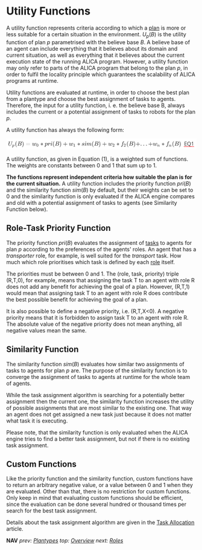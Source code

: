 # Utility Functions
A utility function represents criteria according to which a [plan](plans.md) is more or less suitable for a certain situation in the environment. $U_p(B)$ is the utility function of plan $p$ parametrised with the believe base $B$. A believe base of an agent can include everything that it believes about its domain and current situation, as well as everything that it believes about the current execution state of the running ALICA program. However, a utility function may only refer to parts of the ALICA program that belong to the plan $p$, in order to fulfil the locality principle which guarantees the scalability of ALICA programs at runtime. 

Utility functions are evaluated at runtime, in order to choose the best plan from a plantype and choose the best assignment of tasks to agents. Therefore,  the input for a utility function, i. e. the believe base B, always includes the current or a potential assignment of tasks to robots for the plan $p$.

A utility function has always the following form:

![Utility Function $$U_p(B) = w_0*pri(B) + w_1*sim(B) + w_2*f_2(B)+...+w_n*f_n(B)$$  EQ1](../images/utility_function.png)

A utility function, as given in Equation (1), is a weighted sum of functions. The weights are constants between 0 and 1 that sum up to 1. 

**The functions represent independent criteria how suitable the plan is for the current situation.** A utility function includes the priority function $pri(B)$ and the similarity function $sim(B)$ by default, but their weights can be set to 0 and the similarity function is only evaluated if the ALICA engine compares and old with a potential assignment of tasks to agents (see Similarity Function below).

## Role-Task Priority Function

The priority function $pri(B)$ evaluates the assignment of [tasks](tasks.md) to agents for plan $p$ according to the preferences of the agents' roles. An agent that has a *transporter* role, for example, is well suited for the *transport* task. How much which role prioritises which task is defined by each [role](roles.md) itself. 

The priorities must be between 0 and 1. The (role, task, priority) triple (R,T,0), for example, means that assigning the task T to an agent with role R does not add any benefit for achieving the goal of a plan. However, (R,T,1) would mean that assigning task T to an agent with role R does contribute the best possible benefit for achieving the goal of a plan.

It is also possible to define a negative priority, i.e. (R,T,X<0). A negative priority means that it is forbidden to assign task T to an agent with role R. The absolute  value of the negative priority does not mean anything, all negative values mean the same.

## Similarity Function

The similarity function $sim(B)$ evaluates how similar two assignments of tasks to agents for plan $p$ are. The purpose of the similarity function is to converge the assignment of tasks to agents at runtime for the whole team of agents.

While the task assignment algorithm is searching for a potentially better assignment then the current one, the similarity function increases the utility of possible assignments that are most similar to the existing one. That way an agent does not get assigned a new task just because it does not matter what task it is executing.

Please note, that the similarity function is only evaluated when the ALICA engine tries to find a better task assignment, but not if there is no existing task assignment.

## Custom Functions

Like the priority function and the similarity function, custom functions have to return an arbitrary negative value, or a value between 0 and 1 when they are evaluated. Other than that, there is no restriction for custom functions. Only keep in mind that evaluating custom functions should be efficient, since the evaluation can be done several hundred or thousand times per search for the best task assignment.

Details about the task assignment algorithm are given in the [Task Allocation](./task_allocation.md) article.

**NAV** *prev: [Plantypes](plantypes.md)*  *top: [Overview](../README.md)* *next: [Roles](roles.md)*

